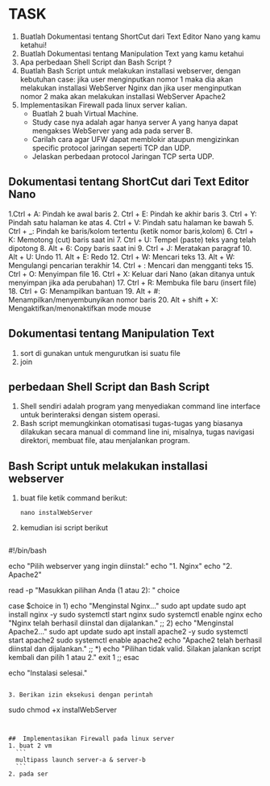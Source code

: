 # TASK
1. Buatlah Dokumentasi tentang ShortCut dari Text Editor Nano yang kamu ketahui!
2. Buatlah Dokumentasi tentang Manipulation Text yang kamu ketahui
3. Apa perbedaan Shell Script dan Bash Script ?
4. Buatlah Bash Script untuk melakukan installasi webserver, dengan kebutuhan case: jika user menginputkan nomor 1 maka dia akan melakukan installasi WebServer Nginx dan jika user menginputkan nomor 2 maka akan melakukan installasi WebServer Apache2 
5. Implementasikan Firewall pada linux server kalian. 
    - Buatlah 2 buah Virtual Machine. 
    - Study case nya adalah agar hanya server A yang hanya dapat mengakses WebServer yang ada pada server B.
    - Carilah cara agar UFW dapat memblokir ataupun mengizinkan specific protocol jaringan seperti TCP dan UDP.
    - Jelaskan perbedaan protocol Jaringan TCP serta UDP.
  
##  Dokumentasi tentang ShortCut dari Text Editor Nano
1.Ctrl + A: Pindah ke awal baris
2. Ctrl + E: Pindah ke akhir baris
3. Ctrl + Y: Pindah satu halaman ke atas
4. Ctrl + V: Pindah satu halaman ke bawah
5. Ctrl + _: Pindah ke baris/kolom tertentu (ketik nomor baris,kolom)
6. Ctrl + K: Memotong (cut) baris saat ini
7. Ctrl + U: Tempel (paste) teks yang telah dipotong
8. Alt + 6: Copy baris saat ini
9. Ctrl + J: Meratakan paragraf
10. Alt + U: Undo
11. Alt + E: Redo
12. Ctrl + W: Mencari teks
13. Alt + W: Mengulangi pencarian terakhir
14. Ctrl + \: Mencari dan mengganti teks
15. Ctrl + O: Menyimpan file
16. Ctrl + X: Keluar dari Nano (akan ditanya untuk menyimpan jika ada perubahan)
17. Ctrl + R: Membuka file baru (insert file)
18. Ctrl + G: Menampilkan bantuan
19. Alt + #: Menampilkan/menyembunyikan nomor baris
20. Alt + shift + X: Mengaktifkan/menonaktifkan mode mouse


 ## Dokumentasi tentang Manipulation Text
 1. sort
    di gunakan untuk mengurutkan isi suatu file
2. join

## perbedaan Shell Script dan Bash Script
1) Shell sendiri adalah program yang menyediakan command line interface untuk berinteraksi dengan sistem operasi. 
2) Bash script memungkinkan otomatisasi tugas-tugas yang biasanya dilakukan secara manual di command line ini, misalnya, tugas navigasi direktori, membuat file, atau menjalankan program.

## Bash Script untuk melakukan installasi webserver
1. buat file ketik command berikut:

   ```
   nano instalWebServer
   ```

2. kemudian isi script berikut
   ```
  #!/bin/bash
  
  echo "Pilih webserver yang ingin diinstal:"
  echo "1. Nginx"
  echo "2. Apache2"
  
  read -p "Masukkan pilihan Anda (1 atau 2): " choice
  
  case $choice in
      1)
          echo "Menginstal Nginx..."
          sudo apt update
          sudo apt install nginx -y
          sudo systemctl start nginx
          sudo systemctl enable nginx
          echo "Nginx telah berhasil diinstal dan dijalankan."
          ;;
      2)
          echo "Menginstal Apache2..."
          sudo apt update
          sudo apt install apache2 -y
          sudo systemctl start apache2
          sudo systemctl enable apache2
          echo "Apache2 telah berhasil diinstal dan dijalankan."
          ;;
      *)
          echo "Pilihan tidak valid. Silakan jalankan script kembali dan pilih 1 atau 2."
          exit 1
          ;;
  esac
  
  echo "Instalasi selesai."
  ```

3. Berikan izin eksekusi dengan perintah

  ```
  sudo chmod +x instalWebServer
  ```


##  Implementasikan Firewall pada linux server
1. buat 2 vm
    ```
    multipass launch server-a & server-b
    ```
2. pada ser
